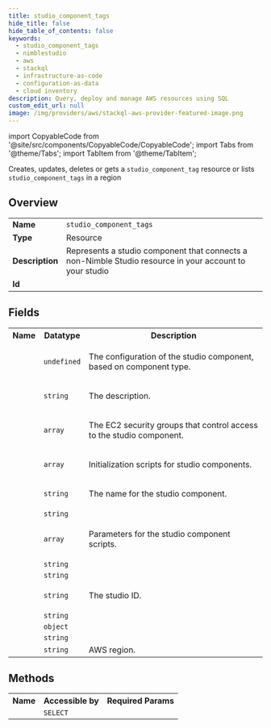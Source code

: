 ```yaml
---
title: studio_component_tags
hide_title: false
hide_table_of_contents: false
keywords:
  - studio_component_tags
  - nimblestudio
  - aws
  - stackql
  - infrastructure-as-code
  - configuration-as-data
  - cloud inventory
description: Query, deploy and manage AWS resources using SQL
custom_edit_url: null
image: /img/providers/aws/stackql-aws-provider-featured-image.png
---
```


import CopyableCode from '@site/src/components/CopyableCode/CopyableCode';
import Tabs from '@theme/Tabs';
import TabItem from '@theme/TabItem';

Creates, updates, deletes or gets a <code>studio_component_tag</code> resource or lists <code>studio_component_tags</code> in a region

## Overview
<table><tbody>
<tr><td><b>Name</b></td><td><code>studio_component_tags</code></td></tr>
<tr><td><b>Type</b></td><td>Resource</td></tr>
<tr><td><b>Description</b></td><td>Represents a studio component that connects a non-Nimble Studio resource in your account to your studio</td></tr>
<tr><td><b>Id</b></td><td><CopyableCode code="aws.nimblestudio.studio_component_tags" /></td></tr>
</tbody></table>

## Fields
<table><tbody><tr><th>Name</th><th>Datatype</th><th>Description</th></tr><tr><td><CopyableCode code="configuration" /></td><td><code>undefined</code></td><td><p>The configuration of the studio component, based on component type.</p></td></tr>
<tr><td><CopyableCode code="description" /></td><td><code>string</code></td><td><p>The description.</p></td></tr>
<tr><td><CopyableCode code="ec2_security_group_ids" /></td><td><code>array</code></td><td><p>The EC2 security groups that control access to the studio component.</p></td></tr>
<tr><td><CopyableCode code="initialization_scripts" /></td><td><code>array</code></td><td><p>Initialization scripts for studio components.</p></td></tr>
<tr><td><CopyableCode code="name" /></td><td><code>string</code></td><td><p>The name for the studio component.</p></td></tr>
<tr><td><CopyableCode code="runtime_role_arn" /></td><td><code>string</code></td><td></td></tr>
<tr><td><CopyableCode code="script_parameters" /></td><td><code>array</code></td><td><p>Parameters for the studio component scripts.</p></td></tr>
<tr><td><CopyableCode code="secure_initialization_role_arn" /></td><td><code>string</code></td><td></td></tr>
<tr><td><CopyableCode code="studio_component_id" /></td><td><code>string</code></td><td></td></tr>
<tr><td><CopyableCode code="studio_id" /></td><td><code>string</code></td><td><p>The studio ID. </p></td></tr>
<tr><td><CopyableCode code="subtype" /></td><td><code>string</code></td><td></td></tr>
<tr><td><CopyableCode code="tags" /></td><td><code>object</code></td><td></td></tr>
<tr><td><CopyableCode code="type" /></td><td><code>string</code></td><td></td></tr>
<tr><td><CopyableCode code="region" /></td><td><code>string</code></td><td>AWS region.</td></tr>
</tbody></table>

## Methods

<table><tbody>
  <tr>
    <th>Name</th>
    <th>Accessible by</th>
    <th>Required Params</th>
  </tr>
  <tr>
    <td><CopyableCode code="view" /></td>
    <td><code>SELECT</code></td>
    <td><CopyableCode code="region" /></td>
  </tr>
</tbody></table>








